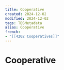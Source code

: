 ```yaml
---
title: Cooperative
created: 2024-12-02
modified: 2024-12-02
tags: TBSMetadata
alias: Coopérative
french:
- "[[4202 Cooperatives]]"
---
```

# Cooperative
